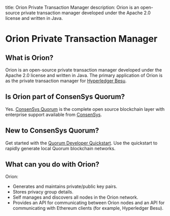 title: Orion Private Transaction Manager
description: Orion is an open-source private transaction manager developed under the Apache 2.0 license and written in Java.
<!--- END of page meta data -->

# Orion Private Transaction Manager

## What is Orion?

Orion is an open-source private transaction manager developed under the Apache 2.0 license and written in Java.
The primary application of Orion is as the private transaction manager for [Hyperledger Besu](https://besu.hyperledger.org/en/stable/).

## Is Orion part of ConsenSys Quorum?

Yes. [ConsenSys Quorum](https://consensys.net/quorum/developers) is the complete open source blockchain
layer with enterprise support available from [ConsenSys](https://consensys.net/quorum/contact-us).

## New to ConsenSys Quorum?

Get started with the [Quorum Developer Quickstart](Tutorials/Quorum-Dev-Quickstart.md). Use the quickstart
to rapidly generate local Quorum blockchain networks.

## What can you do with Orion?

Orion:

* Generates and maintains private/public key pairs.
* Stores privacy group details.
* Self manages and discovers all nodes in the Orion network.
* Provides an API for communicating between Orion nodes and an API for communicating with
    Ethereum clients (for example, Hyperledger Besu).

